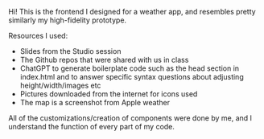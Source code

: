Hi! This is the frontend I designed for a weather app, and resembles pretty similarly my high-fidelity prototype.

Resources I used:
  - Slides from the Studio session
  - The Github repos that were shared with us in class
  - ChatGPT to generate boilerplate code such as the head section in index.html and to answer specific syntax
    questions about adjusting height/width/images etc
  - Pictures downloaded from the internet for icons used
  - The map is a screenshot from Apple weather

All of the customizations/creation of components were done by me, and I understand the function of every part
of my code.
